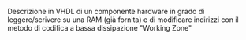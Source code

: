 Descrizione in VHDL di un componente hardware in grado di leggere/scrivere su una RAM (già fornita) e di modificare indirizzi con il metodo di codifica a bassa dissipazione "Working Zone"

